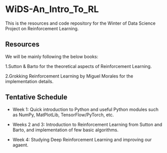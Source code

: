 # WiDS-An_Intro_To_RL

This is the resources and code repository for the Winter of Data Science Project on Reinforcement Learning.

## Resources

We will be mainly following the below books:

1.Sutton & Barto for the theoretical aspects of Reinforcement Learning. 

2.Grokking Reinforcement Learning by Miguel Morales for the implementation details.

## Tentative Schedule

- Week 1:
Quick introduction to Python and useful Python modules such as NumPy, MatPlotLib, TensorFlow/PyTorch, etc.

- Weeks 2 and 3:
Introduction to Reinforcement Learning from Sutton and Barto, and implementation of few basic algorithms.

- Week 4:
Studying Deep Reinforcement Learning and improving our agaent.

